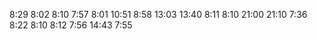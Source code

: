 8:29
8:02
8:10
7:57
8:01
10:51
8:58
13:03
13:40
8:11
8:10
21:00
21:10
7:36
8:22
8:10
8:12
7:56
14:43
7:55
